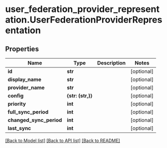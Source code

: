 # user_federation_provider_representation.UserFederationProviderRepresentation

## Properties
Name | Type | Description | Notes
------------ | ------------- | ------------- | -------------
**id** | **str** |  | [optional] 
**display_name** | **str** |  | [optional] 
**provider_name** | **str** |  | [optional] 
**config** | **{str: (str,)}** |  | [optional] 
**priority** | **int** |  | [optional] 
**full_sync_period** | **int** |  | [optional] 
**changed_sync_period** | **int** |  | [optional] 
**last_sync** | **int** |  | [optional] 

[[Back to Model list]](../README.md#documentation-for-models) [[Back to API list]](../README.md#documentation-for-api-endpoints) [[Back to README]](../README.md)


